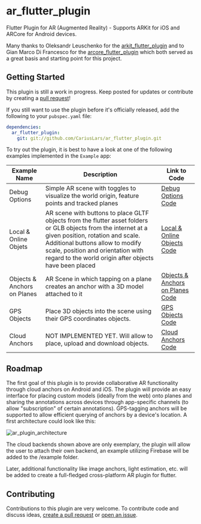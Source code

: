 # ar_flutter_plugin

Flutter Plugin for AR (Augmented Reality) - Supports ARKit for iOS and ARCore for Android devices.

Many thanks to Oleksandr Leuschenko for the [arkit_flutter_plugin](https://github.com/olexale/arkit_flutter_plugin) and to Gian Marco Di Francesco for the [arcore_flutter_plugin](https://github.com/giandifra/arcore_flutter_plugin) which both served as a great basis and starting point for this project.

## Getting Started

This plugin is still a work in progress. Keep posted for updates or contribute by creating a [pull request](https://github.com/CariusLars/ar_flutter_plugin/compare)!

If you still want to use the plugin before it's officially released, add the following to your `pubspec.yaml` file:
```yaml
dependencies:
  ar_flutter_plugin:
    git: git://github.com/CariusLars/ar_flutter_plugin.git
```

To try out the plugin, it is best to have a look at one of the following examples implemented in the `Example` app:


| Example Name                | Description                                                                                                                                                                                                                                                                            | Link to Code                                                                                                                                   |
| --------------------------- | -------------------------------------------------------------------------------------------------------------------------------------------------------------------------------------------------------------------------------------------------------------------------------------- | ---------------------------------------------------------------------------------------------------------------------------------------------- |
| Debug Options               | Simple AR scene with toggles to visualize the world origin, feature points and tracked planes                                                                                                                                                                                          | [Debug Options Code](https://github.com/CariusLars/ar_flutter_plugin/blob/main/example/lib/examples/debugoptionsexample.dart)                  |
| Local & Online Objets       | AR scene with buttons to place GLTF objects from the flutter asset folders or GLB objects from the internet at a given position, rotation and scale. Additional buttons allow to modify scale, position and orientation with regard to the world origin after objects have been placed | [Local & Online Objects Code](https://github.com/CariusLars/ar_flutter_plugin/blob/main/example/lib/examples/localandwebobjectsexample.dart)   |
| Objects & Anchors on Planes | AR Scene in which tapping on a plane creates an anchor with a 3D model attached to it                                                                                                                                                                                                  | [Objects & Anchors on Planes Code](https://github.com/CariusLars/ar_flutter_plugin/blob/main/example/lib/examples/objectsonplanesexample.dart) |
| GPS Objects                 | Place 3D objects into the scene using their GPS coordinates objects.                                                                                                                                                                                                                   | [GPS Objects Code](https://github.com/CariusLars/ar_flutter_plugin/blob/main/example/lib/examples/gpsobjectsexample.dart)                      |
| Cloud Anchors               | NOT IMPLEMENTED YET. Will allow to place, upload and download objects.                                                                                                                                                                                                                 | [Cloud Anchors Code](https://github.com/CariusLars/ar_flutter_plugin/blob/main/example/lib/examples/cloudanchorexample.dart)                   |


## Roadmap

The first goal of this plugin is to provide collaborative AR functionality through cloud anchors on Android and iOS. The plugin will provide an easy interface for placing custom models (ideally from the web) onto planes and sharing the annotations across devices through app-specific channels (to allow "subscription" of certain annotations). GPS-tagging anchors will be supported to allow efficient querying of anchors by a device's location. A first architecture could look like this: 

![ar_plugin_architecture](./AR_Plugin_Architecture_lowlevel.svg)

The cloud backends shown above are only exemplary, the plugin will allow the user to attach their own backend, an example utilizing Firebase will be added to the /example folder.

Later, additional functionality like image anchors, light estimation, etc. will be added to create a full-fledged cross-platform AR plugin for flutter.

## Contributing

Contributions to this plugin are very welcome. To contribute code and discuss ideas, [create a pull request](https://github.com/CariusLars/ar_flutter_plugin/compare) or [open an issue](https://github.com/CariusLars/ar_flutter_plugin/issues/new).
